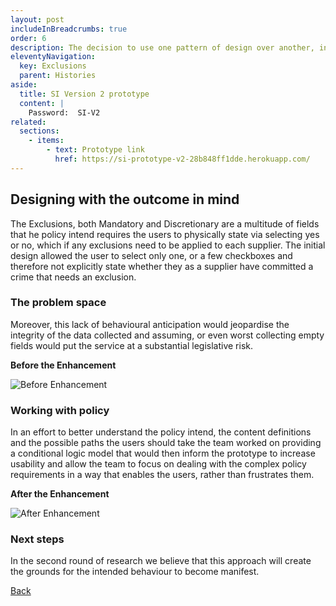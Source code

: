 ```yaml
---
layout: post
includeInBreadcrumbs: true
order: 6
description: The decision to use one pattern of design over another, in order to align with policy intent.
eleventyNavigation:
  key: Exclusions
  parent: Histories
aside:
  title: SI Version 2 prototype
  content: |
    Password:  SI-V2
related:
  sections:
    - items:
        - text: Prototype link
          href: https://si-prototype-v2-28b848ff1dde.herokuapp.com/
---
```


## Designing with the outcome in mind

The Exclusions, both Mandatory and Discretionary are a multitude of fields that he policy intend requires the users to physically state via selecting yes or no, which if any exclusions need to be applied to each supplier. The initial design allowed the user to select only one, or a few checkboxes and therefore not explicitly state whether they as a supplier have committed a crime that needs an exclusion.

### The problem space

Moreover, this lack of behavioural anticipation would jeopardise the integrity of the data collected and assuming, or even worst collecting empty fields would put the service at a substantial legislative risk.

**Before the Enhancement**

![Before Enhancement](/assets/exclusions/1.png)

### Working with policy

In an effort to better understand the policy intend, the content definitions and the possible paths the users should take the team worked on providing a conditional logic model that would then inform the prototype to increase usability and allow the team to focus on dealing with the complex policy requirements in a way that enables the users, rather than frustrates them.


**After the Enhancement**

![After Enhancement](/assets/exclusions/2.png)

### Next steps

In the second round of research we believe that this approach will create the grounds for the intended behaviour to become manifest.

<a href="/histories" class="govuk-back-link">Back</a>